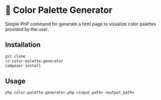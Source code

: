 # :art: Color Palette Generator

Simple PHP command for generate a html page to visualize color palettes provided by the user.

## Installation

```bash
git clone
cd color-palette-generator
composer install
```

## Usage

`php color-palette-generator.php <input_path> <output_path>`